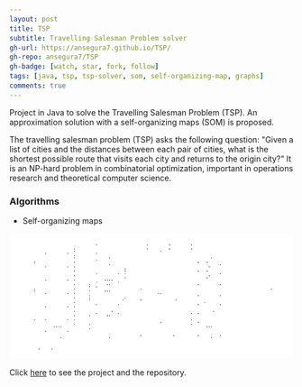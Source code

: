 ```yaml
---
layout: post
title: TSP
subtitle: Travelling Salesman Problem solver
gh-url: https://ansegura7.github.io/TSP/
gh-repo: ansegura7/TSP
gh-badge: [watch, star, fork, follow]
tags: [java, tsp, tsp-solver, som, self-organizing-map, graphs]
comments: true
---
```


Project in Java to solve the Travelling Salesman Problem (TSP). An approximation solution with a self-organizing maps (SOM) is proposed.

The travelling salesman problem (TSP) asks the following question: "Given a list of cities and the distances between each pair of cities, what is the shortest possible route that visits each city and returns to the origin city?" It is an NP-hard problem in combinatorial optimization, important in operations research and theoretical computer science.

### Algorithms
- Self-organizing maps

![som-xqf131-solution](https://raw.githubusercontent.com/ansegura7/TSP/master/images/som-xqf131.gif)

Click [here](https://ansegura7.github.io/TSP/) to see the project and the repository.

